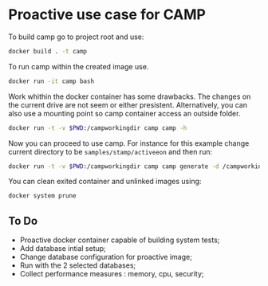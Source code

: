 # Proactive use case for CAMP

To build camp go to project root and use:

```bash
docker build . -t camp
```

To run camp within the created image use.

```bash
docker run -it camp bash
```

Work whithin the docker container has some drawbacks. The changes on the current drive are not seem or either presistent. Alternatively, you can also use a mounting point so camp container access an outside folder.


```bash
docker run -t -v $PWD:/campworkingdir camp camp -h
```

Now you can proceed to use camp. For instance for this example change current directory to be `samples/stamp/activeeon` and then run:

```bash
docker run -t -v $PWD:/campworkingdir camp camp generate -d /campworkingdir
```

You can clean exited container and unlinked images using:

```bash
docker system prune
```


## To Do

* Proactive docker container capable of building system tests;
* Add database intial setup;
* Change database configuration for proactive image;
* Run with the 2 selected databases;
* Collect performance measures : memory, cpu, security;
